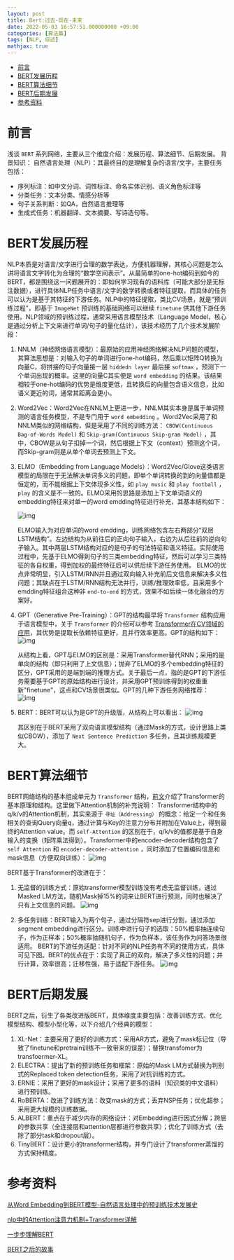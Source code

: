 ```yaml
---
layout: post
title: Bert:过去-现在-未来
date: 2022-05-03 16:57:51.000000000 +09:00
categories: [算法篇]
tags: [NLP, 综述]
mathjax: true
---
```


- [前言](#sec-1)
- [BERT发展历程](#sec-2)
- [BERT算法细节](#sec-3)
- [BERT后期发展](#sec-4)
- [参考资料](#sec-5)

# 前言<a id="sec-1"></a>

浅谈 `BERT` 系列网络，主要从三个维度介绍：发展历程、算法细节、后期发展。 背景知识： 自然语言处理（NLP）：其最终目的是理解复杂的语言/文字，主要任务包括：

-   序列标注：如中文分词、词性标注、命名实体识别、语义角色标注等
-   分类任务：文本分类、情感分析等
-   句子关系判断：如QA，自然语言推理等
-   生成式任务：机器翻译、文本摘要、写诗造句等。

# BERT发展历程<a id="sec-2"></a>

NLP本质是对语言/文字进行合理的数学表达，方便机器理解，其核心问题是怎么讲将语言文字转化为合理的“数学空间表示”。从最简单的one-hot编码到如今的BERT，都是围绕这一问题展开的：即如何学习现有的语料库（可能大部分是无标注数据），进行具体NLP任务中语言/文字的数学转换或者特征提取，而具体的任务可以认为是基于其特征的下游任务。NLP中的特征提取，类比CV场景，就是“预训练过程”，即基于 `ImageNet` 预训练的基础网络可以继续 `finetune` 供其他下游任务使用。NLP领域的预训练过程，通常采用语言模型技术（Language Model，核心是通过分析上下文来进行单词/句子的量化估计），该技术经历了几个技术发展阶段：

1.  NNLM（神经网络语言模型）：最原始的应用神经网络解决NLP问题的模型，其算法思想是：对输入句子的单词进行one-hot编码，然后乘以矩阵Q转换为向量C，将拼接的句子向量接一层 `hiddedn layer` 最后接 `softmax` ，预测下一个单词出现的概率。这里的向量C其实便是 `word embedding` 的结果。该结果相较于one-hot编码的优势是维度更低，且转换后的向量包含语义信息，比如语义更近的词，通常其距离会更小。
2.  Word2Vec：Word2Vec在NNLM上更进一步，NNLM其实本身是属于单词预测的语言任务模型，不是专门用于 `word embedding` 。Word2Vec采用了和NNLM类似的网络结构，但是采用了不同的训练方法： `CBOW(Continuous Bag-of-Words Model)` 和 `Skip-gram(Continuous Skip-gram Model)` ，其中，CBOW是从句子扣掉一个词，然后根据上下文（context）预测这个词，而Skip-gram则是从单个单词去预测上下文。
3.  ELMO（Embedding from Language Models）：Word2Vec/Glove这类语言模型的局限在于无法解决单词多义的问题，即单个单词转换的到的向量值都是恒定的，而不能根据上下文体现多义性，如 `play music` 和 `play football` ， `play` 的含义是不一致的。ELMO采用的思路是添加上下文单词语义的embedding特征来对单一的word emdding特征进行补充，其基本结构如下：
    
    ![img](https://cdn.jsdelivr.net/gh/ZhengWG/Imgs_blog//2022-05-03-Bert:%25E8%25BF%2587%25E5%258E%25BB-%25E7%258E%25B0%25E5%259C%25A8-%25E6%259C%25AA%25E6%259D%25A5/BERT:%E8%BF%87%E5%8E%BB-%E7%8E%B0%E5%9C%A8-%E6%9C%AA%E6%9D%A5_20220503_143946.png)
    
    ELMO输入为对应单词的word emdding，训练网络包含左右两部分“双层LSTM结构”。左边结构为从前往后的正向句子输入，右边为从后往前的逆向句子输入。其中两层LSTM结构对应的是句子的句法特征和语义特征。实际使用过程中，先基于ELMO得到句子的三类embedding特征，然后可以学习三类特征的各自权重，得到加权的最终特征后可以供后续下游任务使用。 ELMO的优点非常明显，引入LSTM/RNN并且通过双向输入补充前后文信息来解决多义性问题；其缺点在于LSTM/RNN结构无法并行，训练/推理效率低，且采用多个emdding特征组合这种非 `end-to-end` 的方式，效果不如后续一体化融合的方案好。
4.  GPT（Generative Pre-Training）：GPT的结构最早将 `Transformer` 结构应用于语言模型中，关于 `Transformer` 的介绍可以参考 [Transformer在CV领域的应用](https://johneyzheng.top//posts/Transformer%E5%9C%A8CV%E9%A2%86%E5%9F%9F%E7%9A%84%E5%BA%94%E7%94%A8%E4%B8%8E%E9%83%A8%E7%BD%B2/#sec-2)，其优势是提取长依赖特征更好，且并行效率更高。GPT的结构如下： ![img](https://cdn.jsdelivr.net/gh/ZhengWG/Imgs_blog//2022-05-03-Bert:%25E8%25BF%2587%25E5%258E%25BB-%25E7%258E%25B0%25E5%259C%25A8-%25E6%259C%25AA%25E6%259D%25A5/BERT:%E8%BF%87%E5%8E%BB-%E7%8E%B0%E5%9C%A8-%E6%9C%AA%E6%9D%A5_20220503_150153.png)
    
    从结构上看，GPT与ELMO的区别是：采用Transformer替代RNN；采用的是单向的结构（即只利用了上文信息）；抛弃了ELMO的多个embedding特征的区分，GPT采用的是端到端的推理方式。关于最后一点，指的是GPT的下游任务需要基于GPT的原始结构进行设计，并采用GPT预训练得到的权重重新"finetune"，这点和CV场景很类似。GPT的几种下游任务网络推荐： ![img](https://cdn.jsdelivr.net/gh/ZhengWG/Imgs_blog//2022-05-03-Bert:%25E8%25BF%2587%25E5%258E%25BB-%25E7%258E%25B0%25E5%259C%25A8-%25E6%259C%25AA%25E6%259D%25A5/BERT:%E8%BF%87%E5%8E%BB-%E7%8E%B0%E5%9C%A8-%E6%9C%AA%E6%9D%A5_20220503_150711.png)

5.  BERT：BERT可以认为是GPT的升级版，从结构上可以看出： ![img](https://cdn.jsdelivr.net/gh/ZhengWG/Imgs_blog//2022-05-03-Bert:%25E8%25BF%2587%25E5%258E%25BB-%25E7%258E%25B0%25E5%259C%25A8-%25E6%259C%25AA%25E6%259D%25A5/BERT:%E8%BF%87%E5%8E%BB-%E7%8E%B0%E5%9C%A8-%E6%9C%AA%E6%9D%A5_20220503_150838.png)
    
    其区别在于BERT采用了双向语言模型结构（通过Mask的方式，设计思路上类似CBOW），添加了 `Next Sentence Prediction` 多任务，且其训练规模更大。

# BERT算法细节<a id="sec-3"></a>

BERT网络结构的基本组成单元为 `Transformer` 结构，[前文](https://johneyzheng.top//posts/Transformer%E5%9C%A8CV%E9%A2%86%E5%9F%9F%E7%9A%84%E5%BA%94%E7%94%A8%E4%B8%8E%E9%83%A8%E7%BD%B2/#sec-2)介绍了Transformer的基本原理和结构。这里做下Attention机制的补充说明： Transformer结构中的q/k/v的Attention机制，其实来源于 `寻址（Addressing）` 的概念：给定一个和任务相关的查询Query向量q，通过计算与Key的注意力分布并附加在Value上，得到最终的Attention value。而 `self-Attention` 的区别在于，q/k/v的值都是基于自身输入的变换（矩阵乘法得到）。Transformer中的encoder-decoder结构包含了 `self Attention` 和 `encoder-decoder-attention` ，同时添加了位置编码信息和mask信息（方便双向训练）： ![img](https://cdn.jsdelivr.net/gh/ZhengWG/Imgs_blog//2022-05-03-Bert:%25E8%25BF%2587%25E5%258E%25BB-%25E7%258E%25B0%25E5%259C%25A8-%25E6%259C%25AA%25E6%259D%25A5/BERT:%E8%BF%87%E5%8E%BB-%E7%8E%B0%E5%9C%A8-%E6%9C%AA%E6%9D%A5_20220503_160835.png)

BERT基于Transformer的改进在于：

1.  无监督的训练方式：原始transformer模型训练没有考虑无监督训练，通过Masked LM方法，随机Mask掉15%的词来让BERT进行预测，同时也解决了只有上文信息的问题。 ![img](https://cdn.jsdelivr.net/gh/ZhengWG/Imgs_blog//2022-05-03-Bert:%25E8%25BF%2587%25E5%258E%25BB-%25E7%258E%25B0%25E5%259C%25A8-%25E6%259C%25AA%25E6%259D%25A5/BERT:%E8%BF%87%E5%8E%BB-%E7%8E%B0%E5%9C%A8-%E6%9C%AA%E6%9D%A5_20220503_161841.png)

2.  多任务训练：BERT输入为两个句子，通过分隔符sep进行分割，通过添加segment embedding进行区分。训练中进行句子的选取：50%概率抽连续句子，作为正样本；50%概率抽随机句子，作为负样本，该任务作为问答场景很适用。 BERT的下游任务适配：针对不同的NLP任务有不同的使用方式，具体可见下图。BERT的优点在于：实现了真正的双向，解决了多义性的问题；并行计算，效率很高；迁移性强，易于适配下游任务。 ![img](https://cdn.jsdelivr.net/gh/ZhengWG/Imgs_blog//2022-05-03-Bert:%25E8%25BF%2587%25E5%258E%25BB-%25E7%258E%25B0%25E5%259C%25A8-%25E6%259C%25AA%25E6%259D%25A5/BERT:%E8%BF%87%E5%8E%BB-%E7%8E%B0%E5%9C%A8-%E6%9C%AA%E6%9D%A5_20220503_163014.png)

# BERT后期发展<a id="sec-4"></a>

BERT之后，衍生了各类改进版BERT，具体维度主要包括：改善训练方式、优化模型结构、模型小型化等，以下介绍几个经典的模型：

1.  XL-Net：主要采用了更好的训练方式：采用AR方式，避免了mask标记位（导致了finetune和pretrain训练不一致带来的误差）；替换transfomer为transfoermer-XL。
2.  ELECTRA：提出了新的预训练任务和框架：原始的Mask LM方式替换为判别式的Replaced token detection任务，采用了对抗训练的方式。
3.  ERNIE：采用了更好的mask设计；采用了更多的语料（知识类的中文语料）进行预训练。
4.  RoBERTA：改进了训练方法：改变mask的方式；丢弃NSP任务；优化超参；采用更大规模的训练数据。
5.  ALBERT：重点在于减少内存的网络设计：对Embedding进行因式分解；跨层的参数共享（全连接层和attention层都进行参数共享）；优化了训练方式（去除了部分task和dropout层）。
6.  TinyBERT：设计更小的transformer结构，并专门设计了transformer蒸馏的方式保持精度。

# 参考资料<a id="sec-5"></a>

[从Word Embedding到BERT模型-自然语言处理中的预训练技术发展史](https://mp.weixin.qq.com/s/p16IEzlaDGRNt8h6WkP-dQ)

[nlp中的Attention注意力机制+Transformer详解](https://zhuanlan.zhihu.com/p/53682800)

[一步步理解BERT](https://mp.weixin.qq.com/s/H4at_BDLwZWqlBHLjMZWRQ)

[BERT之后的故事](https://mp.weixin.qq.com/s/wWlPWYlwZn7s749XhVrdwg)
